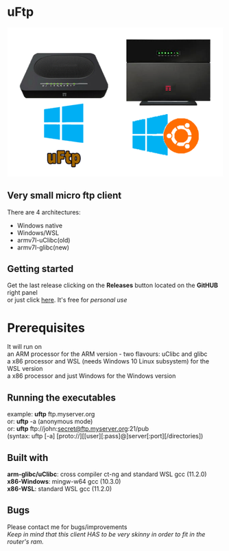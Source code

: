 # uFtp
![uftp.png](uftp.png)

## Very small micro ftp client
There are 4 architectures:<BR>
- Windows native<BR>
- Windows/WSL<BR>
- armv7l-uClibc(old)<BR>
- armv7l-glibc(new)<BR>

## Getting started
Get the last release clicking on the **Releases** button located on the **GitHUB** right panel<BR>
or just click [here](https://github.com/uomoukko/uFtp/releases/). It's free for *personal use*<BR>

# Prerequisites
It will run on<BR>
an ARM processor for the ARM version - two flavours: uClibc and glibc<BR>
a x86 processor and WSL (needs Windows 10 Linux subsystem) for the WSL version<BR>
a x86 processor and just Windows for the Windows version<BR>

## Running the executables
example: **uftp** ftp.myserver.org<BR>
or: **uftp** -a (anonymous mode)<BR>
or: **uftp** ftp://john:secret@ftp.myserver.org:21/pub<BR>
\(syntax: uftp [-a] [proto://][[user][:pass]@]server[:port][/directories])<BR>

## Built with
**arm-glibc/uClibc**: cross compiler ct-ng and standard WSL gcc (11.2.0)<BR>
**x86-Windows**: mingw-w64 gcc (10.3.0)<BR>
**x86-WSL**: standard WSL gcc (11.2.0)<BR>

## Bugs
Please contact me for bugs/improvements<BR>
*Keep in mind that this client HAS to be very skinny in order to fit in the router's ram.<BR>*


